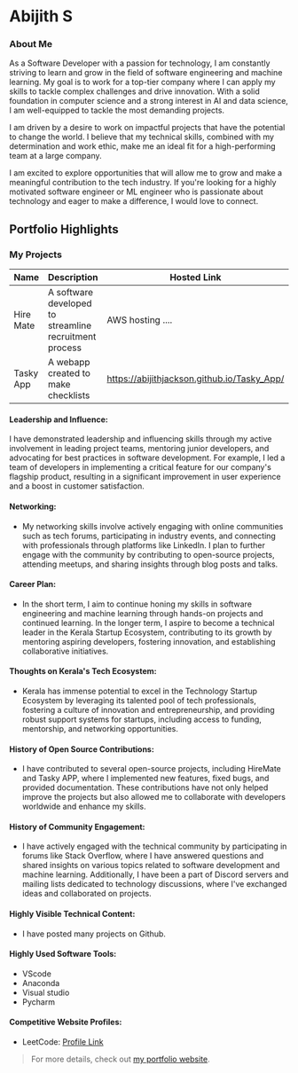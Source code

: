 # Abijith S 

### About Me

As a Software Developer with a passion for technology, I am constantly striving to learn and grow in the field of software engineering and machine learning. My goal is to work for a top-tier company where I can apply my skills to tackle complex challenges and drive innovation. With a solid foundation in computer science and a strong interest in AI and data science, I am well-equipped to tackle the most demanding projects. 

I am driven by a desire to work on impactful projects that have the potential to change the world. I believe that my technical skills, combined with my determination and work ethic, make me an ideal fit for a high-performing team at a large company.

I am excited to explore opportunities that will allow me to grow and make a meaningful contribution to the tech industry. If you're looking for a highly motivated software engineer or ML engineer who is passionate about technology and eager to make a difference, I would love to connect.


## Portfolio Highlights

### My Projects

| Name                    | Description                                                               | Hosted Link                                  | Repo Link                                                  |
|-------------------------|---------------------------------------------------------------------------|------------------------------------------|----------------------------------------------------------------|
| Hire Mate               | A software developed to streamline recruitment process                    | AWS hosting ....                             | https://github.com/AbijithJackson/HireMate                 |
| Tasky App               | A webapp created to make checklists                                       | https://abijithjackson.github.io/Tasky_App/  | https://github.com/AbijithJackson/Tasky_App                |

#### Leadership and Influence:

I have demonstrated leadership and influencing skills through my active involvement in leading project teams, mentoring junior developers, and advocating for best practices in software development. For example, I led a team of developers in implementing a critical feature for our company's flagship product, resulting in a significant improvement in user experience and a boost in customer satisfaction.

#### Networking:

- My networking skills involve actively engaging with online communities such as tech forums, participating in industry events, and connecting with professionals through platforms like LinkedIn. I plan to further engage with the community by contributing to open-source projects, attending meetups, and sharing insights through blog posts and talks.

#### Career Plan:

- In the short term, I aim to continue honing my skills in software engineering and machine learning through hands-on projects and continued learning. In the longer term, I aspire to become a technical leader in the Kerala Startup Ecosystem, contributing to its growth by mentoring aspiring developers, fostering innovation, and establishing collaborative initiatives.

#### Thoughts on Kerala's Tech Ecosystem:

- Kerala has immense potential to excel in the Technology Startup Ecosystem by leveraging its talented pool of tech professionals, fostering a culture of innovation and entrepreneurship, and providing robust support systems for startups, including access to funding, mentorship, and networking opportunities.

#### History of Open Source Contributions:

- I have contributed to several open-source projects, including HireMate and Tasky APP, where I implemented new features, fixed bugs, and provided documentation. These contributions have not only helped improve the projects but also allowed me to collaborate with developers worldwide and enhance my skills.

#### History of Community Engagement:

- I have actively engaged with the technical community by participating in forums like Stack Overflow, where I have answered questions and shared insights on various topics related to software development and machine learning. Additionally, I have been a part of Discord servers and mailing lists dedicated to technology discussions, where I've exchanged ideas and collaborated on projects.

#### Highly Visible Technical Content:

- I have posted many projects on Github.

#### Highly Used Software Tools:

- VScode
- Anaconda
- Visual studio
- Pycharm

#### Competitive Website Profiles:

- LeetCode: [Profile Link](https://leetcode.com/abijiths)

> For more details, check out [my portfolio website](https://portfolio-abijith.netlify.app/).

